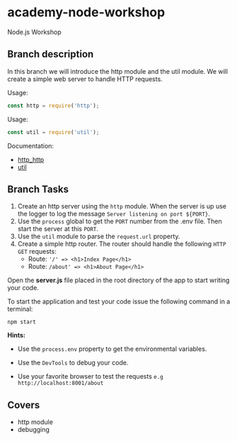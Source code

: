 # academy-node-workshop

Node.js Workshop

## Branch description

In this branch we will introduce the http module and the util module. We will create a simple web server to handle HTTP requests.

Usage:

```js
const http = require('http');
```

Usage:

```js
const util = require('util');
```

Documentation:

- [http_http](https://nodejs.org/api/http.html#http_http)
- [util](https://nodejs.org/api/util.html)

## Branch Tasks

1. Create an http server using the `http` module. When the server is up use the logger to
   log the message `Server listening on port ${PORT}`.
2. Use the `process` global to get the `PORT` number from the .env file. Then start the server at this `PORT`.
3. Use the `util` module to parse the `request.url` property.
4. Create a simple http router. The router should handle the following `HTTP GET` requests:
   - Route: `'/' => <h1>Index Page</h1>`
   - Route: `/about' => <h1>About Page</h1>`

Open the **server.js** file placed in the root directory of the app to start writing your code.

To start the application and test your code issue the following command in a terminal:

```
npm start
```

**Hints:**

- Use the `process.env` property to get the environmental variables.

- Use the `DevTools` to debug your code.

- Use your favorite browser to test the requests
  `e.g http://localhost:8001/about`

## Covers

- http module
- debugging
